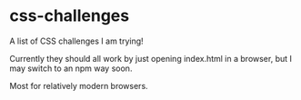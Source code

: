 # css-challenges

A list of CSS challenges I am trying!

Currently they should all work by just opening index.html in a browser,
but I may switch to an npm way soon.

Most for relatively modern browsers.
